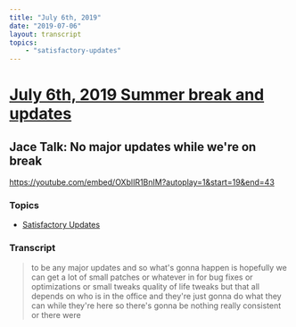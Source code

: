 ```yaml
---
title: "July 6th, 2019"
date: "2019-07-06"
layout: transcript
topics: 
    - "satisfactory-updates"
---
```

# [July 6th, 2019 Summer break and updates](../2019-07-06.md)
## Jace Talk: No major updates while we're on break
https://youtube.com/embed/OXblIR1BnIM?autoplay=1&start=19&end=43
### Topics
* [Satisfactory Updates](../topics/satisfactory-updates.md)

### Transcript

> to be any major updates and so what's
> gonna happen is hopefully we can get a
> lot of small patches or whatever in for
> bug fixes or optimizations or small
> tweaks quality of life tweaks but that
> all depends on who is in the office and
> they're just gonna do what they can
> while they're here so there's gonna be
> nothing really consistent or there were
